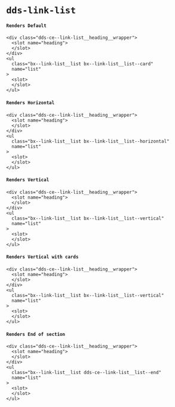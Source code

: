# `dds-link-list`

#### `Renders Default`

```
<div class="dds-ce--link-list__heading__wrapper">
  <slot name="heading">
  </slot>
</div>
<ul
  class="bx--link-list__list bx--link-list__list--card"
  name="list"
>
  <slot>
  </slot>
</ul>

```

#### `Renders Horizontal`

```
<div class="dds-ce--link-list__heading__wrapper">
  <slot name="heading">
  </slot>
</div>
<ul
  class="bx--link-list__list bx--link-list__list--horizontal"
  name="list"
>
  <slot>
  </slot>
</ul>

```

#### `Renders Vertical`

```
<div class="dds-ce--link-list__heading__wrapper">
  <slot name="heading">
  </slot>
</div>
<ul
  class="bx--link-list__list bx--link-list__list--vertical"
  name="list"
>
  <slot>
  </slot>
</ul>

```

#### `Renders Vertical with cards`

```
<div class="dds-ce--link-list__heading__wrapper">
  <slot name="heading">
  </slot>
</div>
<ul
  class="bx--link-list__list bx--link-list__list--vertical"
  name="list"
>
  <slot>
  </slot>
</ul>

```

#### `Renders End of section`

```
<div class="dds-ce--link-list__heading__wrapper">
  <slot name="heading">
  </slot>
</div>
<ul
  class="bx--link-list__list dds-ce--link-list__list--end"
  name="list"
>
  <slot>
  </slot>
</ul>

```

